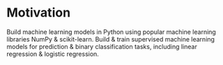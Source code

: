 # Motivation
Build machine learning models in Python using popular machine learning libraries NumPy & scikit-learn. Build & train supervised machine learning models for prediction & binary classification tasks, including linear regression & logistic regression.
